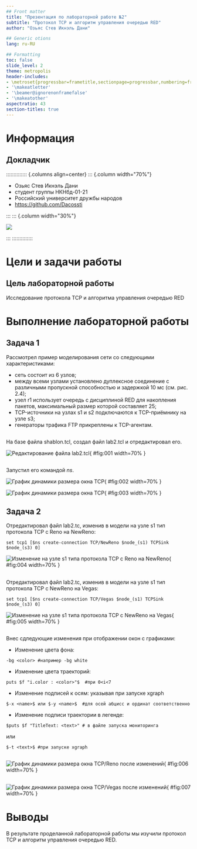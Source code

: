 ```yaml
---
## Front matter
title: "Презентация по лабораторной работе №2"
subtitle: "Протокол TCP и алгоритм управления очередью RED"
author: "Озьяс Стев Икнэль Дани"

## Generic otions
lang: ru-RU

## Formatting
toc: false
slide_level: 2
theme: metropolis
header-includes:
- \metroset{progressbar=frametitle,sectionpage=progressbar,numbering=fraction}
- '\makeatletter'
- '\beamer@ignorenonframefalse'
- '\makeatother'
aspectratio: 43
section-titles: true
---
```


# Информация

## Докладчик

:::::::::::::: {.columns align=center}
::: {.column width="70%"}

  * Озьяс Стев Икнэль Дани
  * студент группы НКНбд-01-21
  * Российский университет дружбы народов
  * <https://github.com/Dacossti>

:::
::: {.column width="30%"}

![](./image/ava.jpg)

:::
::::::::::::::

# Цели и задачи работы

## Цель лабораторной работы
 
Исследование протокола TCP и алгоритма управления очередью RED

# Выполнение лабораторной работы


## Задача 1

Рассмотрел пример моделирования сети со следующими характеристиками:

- сеть состоит из 6 узлов;
- между всеми узлами установлено дуплексное соединение с различными пропускной способностью и задержкой 10 мс (см. рис. 2.4);
- узел r1 использует очередь с дисциплиной RED для накопления пакетов, максимальный размер которой составляет 25;
- TCP-источники на узлах s1 и s2 подключаются к TCP-приёмнику на узле s3;
- генераторы трафика FTP прикреплены к TCP-агентам.

##

На базе файла shablon.tcl, создал файл lab2.tcl и отредактировал его.

![Редактирование файла lab2.tcl](image/image1.png){ #fig:001 width=70% }

##

Запустил его командой $ns$.

![График динамики размера окна TCP](image/image2.png){ #fig:002 width=70% }

![График динамики размера окна TCP](image/image3.png){ #fig:003 width=70% }


## Задача 2


Отредактировал файл lab2.tc, изменив в модели на узле s1 тип протокола TCP с Reno на NewReno:
```
set tcp1 [$ns create-connection TCP/NewReno $node_(s1) TCPSink $node_(s3) 0]
```

![Изменение на узле s1 типа протокола TCP с Reno на NewReno](image/image4.png){ #fig:004 width=70% }

##

Отредактировал файл lab2.tc, изменив в модели на узле s1 тип протокола TCP с NewReno на Vegas:
```
set tcp1 [$ns create-connection TCP/Vegas $node_(s1) TCPSink $node_(s3) 0]
```

![Изменение на узле s1 типа протокола TCP с NewReno на Vegas](image/image5.png){ #fig:005 width=70% }

##

Внес сдледующие изменения при отображении окон с графиками:

- Изменение цвета фона:
```
-bg <color> #например -bg white
```
- Изменение цвета траекторий: 
```
puts $f "i.color : <color>"$  #при 0<i<7
```
- Изменение подписей к осям: указывая при запуске xgraph 
```
$-x <name>$ или $-y <name>$  #для осей абцисс и ординат соответственно
```

- Изменение подписи траектории в легенде: 
```
$puts $f "TitleText: <text>" # в файле запуска мониторинга 
```
или 

```
$-t <text>$ #при запуске xgraph
```
##

![График динамики размера окна TCP/Reno после изменений](image/image6.png){ #fig:006 width=70% }

##

![График динамики размера окна TCP/Vegas после изменений](image/image7.png){ #fig:007 width=70% }


# Выводы

В результате проделанной лабораторной работы мы изучили протокол TCP и алгоритм управления очередью RED.